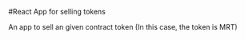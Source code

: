 #React App for selling tokens

An app to sell an given contract token (In this case, the token is MRT)


